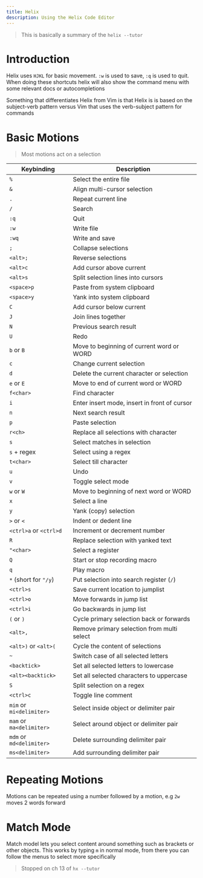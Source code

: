 ```yaml
---
title: Helix
description: Using the Helix Code Editor
---
```


> This is basically a summary of the `helix --tutor`

# Introduction

Helix uses `HJKL` for basic movement. `:w` is used to save, `:q` is used to quit. When doing these shortcuts helix will also show the command menu with some relevant docs or autocompletions

Something that differentiates Helix from Vim is that Helix is is based on the subject-verb pattern versus Vim that uses the verb-subject pattern for commands

# Basic Motions

> Most motions act on a selection

| Keybinding               | Description                                  |
| ------------------------ | -------------------------------------------- | 
| `%`                      | Select the entire file                       |
| `&`                      | Align multi-cursor selection                 |
| `.`                      | Repeat current line                          |
| `/`                      | Search                                       |
| `:q`                     | Quit                                         |
| `:w`                     | Write file                                   |
| `:wq`                    | Write and save                               |
| `;`                      | Collapse selections                          | 
| `<alt>;`                 | Reverse selections                           | 
| `<alt>c`                 | Add cursor above current                     |
| `<alt>s`                 | Split selection lines into cursors           |
| `<space>p`               | Paste from system clipboard                  |
| `<space>y`               | Yank into system clipboard                   |
| `C`                      | Add cursor below current                     |
| `J`                      | Join lines together                          |
| `N`                      | Previous search result                       | 
| `U`                      | Redo                                         |
| `b` or `B`               | Move to beginning of current word or WORD    |
| `c`                      | Change current selection                     | 
| `d`                      | Delete the current character or selection    |
| `e` or `E`               | Move to end of current word or WORD          | 
| `f<char>`                | Find character                               |
| `i`                      | Enter insert mode, insert in front of cursor | 
| `n`                      | Next search result                           |
| `p`                      | Paste selection                              | 
| `r<ch>`                  | Replace all selections with character        |
| `s`                      | Select matches in selection                  |
| `s` + regex              | Select using a regex                         |
| `t<char>`                | Select till character                        | 
| `u`                      | Undo                                         |
| `v`                      | Toggle select mode                           | 
| `w` or `W`               | Move to beginning of next word or WORD       | 
| `x`                      | Select a line                                |
| `y`                      | Yank (copy) selection                        | 
| `>` or `<`               | Indent or dedent line                        |
| `<ctrl>a` or `<ctrl>d`   | Increment or decrement number                |
| `R`                      | Replace selection with yanked text           |
| `"<char>`                | Select a register                            |
| `Q`                      | Start or stop recording macro                |
| `q`                      | Play macro                                   |
| `*` (short for `"/y`)    | Put selection into search register (`/`)     |
| `<ctrl>s`                | Save current location to jumplist            |
| `<ctrl>o`                | Move forwards in jump list                   |
| `<ctrl>i`                | Go backwards in jump list                    |
| `(` or `)`               | Cycle primary selection back or forwards     |
| `<alt>,`                 | Remove primary selection from multi select   |
| `<alt>)` or `<alt>(`     | Cycle the content of selections              |
| `~`                      | Switch case of all selected letters          |
| `<backtick>`             | Set all selected letters to lowercase        |
| `<alt><backtick>`        | Set all selected characters to uppercase     |
| `S`                      | Split selection on a regex                   |         
| `<ctrl>c`                | Toggle line comment                          |
| `mim` or `mi<delimiter>` | Select inside object or delimiter pair       |
| `mam` or `ma<delimiter>` | Select around object or delimiter pair       |
| `mdm` or `md<delimiter>` | Delete surrounding delimiter pair            |
| `ms<delimiter>`          | Add surrounding delimiter pair               |

# Repeating Motions

Motions can be repeated using a number followed by a motion, e.g `2w` moves 2 words forward

# Match Mode

Match model lets you select content around something such as brackets or other objects. This works by typing `m` in normal mode, from there you can follow the menus to select more specifically

> Stopped on ch 13 of `hx --tutor`
